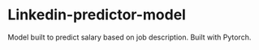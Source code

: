 # Linkedin-predictor-model
Model built to predict salary based on job description. Built with Pytorch.
